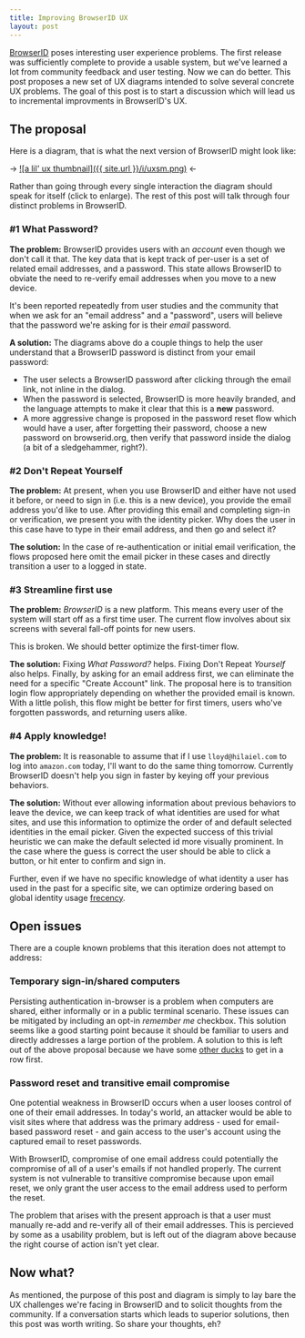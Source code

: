 ```yaml
---
title: Improving BrowserID UX
layout: post
---
```


[BrowserID](https://browserid.org/) poses interesting user experience
problems.  The first release was sufficiently complete to provide a
usable system, but we've learned a lot from community feedback and
user testing.  Now we can do better.  This post proposes a new set of
UX diagrams intended to solve several concrete UX problems.  The goal
of this post is to start a discussion which will lead us to
incremental improvments in BrowserID's UX.


## The proposal

Here is a diagram, that is what the next version of BrowserID might
look like:

-> <a href="{{ site.url }}/i/uxiter.jpg">![a lil' ux thumbnail]({{ site.url }}/i/uxsm.png)</a> <-

Rather than going through every single interaction the diagram should
speak for itself (click to enlarge).  The rest of this post will talk
through four distinct problems in BrowserID.

### #1 What Password?

**The problem:** BrowserID provides users with an *account* even
though we don't call it that.  The key data that is kept track of
per-user is a set of related email addresses, and a password.  This
state allows BrowserID to obviate the need to re-verify email
addresses when you move to a new device.

It's been reported repeatedly from user studies and the community that
when we ask for an "email address" and a "password", users will believe that
the password we're asking for is their *email* password.

**A solution:**  The diagrams above do a couple things to help the user
understand that a BrowserID password is distinct from your email password:

  * The user selects a BrowserID password after clicking through the email
    link, not inline in the dialog.
  * When the password is selected, BrowserID is more heavily branded,
    and the language attempts to make it clear that this is a **new**
    password.
  * A more aggressive change is proposed in the password reset flow which
    would have a user, after forgetting their password, choose a new password
    on browserid.org, then verify that password inside the dialog (a bit of
    a sledgehammer, right?).

### #2 Don't Repeat Yourself

**The problem:**  At present, when you use BrowserID and either have not
used it before, or need to sign in (i.e. this is a new device), you provide
the email address you'd like to use.  After providing this email and completing
sign-in or verification, we present you with the identity picker.
Why does the user in this case have to type in their email address, and
then go and select it?

**The solution:** In the case of re-authentication or initial email
verification, the flows proposed here omit the email picker in these
cases and directly transition a user to a logged in state.

### #3 Streamline first use

**The problem:** *BrowserID* is a new platform.  This means every user
of the system will start off as a first time user.  The current flow
involves about six screens with several fall-off points for new users.

This is broken.  We should better optimize the first-timer flow.

**The solution:** Fixing *What Password?* helps.  Fixing Don't Repeat
*Yourself* also helps.  Finally, by asking for an email address first,
we can eliminate the need for a specific "Create Account" link.  The
proposal here is to transition login flow appropriately depending on
whether the provided email is known.  With a little polish, this flow
might be better for first timers, users who've forgotten passwords,
and returning users alike.

### #4 Apply knowledge!

**The problem:** It is reasonable to assume that if I use
`lloyd@hilaiel.com` to log into `amazon.com` today, I'll want to do
the same thing tomorrow.  Currently BrowserID doesn't help you sign in
faster by keying off your previous behaviors.

**The solution:** Without ever allowing information about previous
behaviors to leave the device, we can keep track of what identities
are used for what sites, and use this information to optimize the
order of and default selected identities in the email picker.  Given
the expected success of this trivial heuristic we can make the default
selected id more visually prominent.  In the case where the guess is
correct the user should be able to click a button, or hit enter to
confirm and sign in.

Further, even if we have no specific knowledge of what identity a user has
used in the past for a specific site, we can optimize ordering based on
global identity usage [frecency].

  [frecency]:http://en.wiktionary.org/wiki/frecency

## Open issues

There are a couple known problems that this iteration does not
attempt to address:

### Temporary sign-in/shared computers

Persisting authentication in-browser is a problem when computers are
shared, either informally or in a public terminal scenario.  These issues
can be mitigated by including an opt-in *remember me* checkbox.  This
solution seems like a good starting point because it should be familiar
to users and directly addresses a large portion of the problem.  A solution
to this is left out of the above proposal because we have some
[other ducks] to get in a row first.

  [other ducks]:https://github.com/mozilla/browserid/issues?milestone=6&state=open

### Password reset and transitive email compromise

One potential weakness in BrowserID occurs when a user looses control
of one of their email addresses.  In today's world, an attacker would be
able to visit sites where that address was the primary address - used for
email-based password reset - and gain access to the user's account using
the captured email to reset passwords.

With BrowserID, compromise of one email address could potentially the
compromise of all of a user's emails if not handled properly.  The
current system is not vulnerable to transitive compromise because upon
email reset, we only grant the user access to the email address
used to perform the reset.

The problem that arises with the present approach is that a user must
manually re-add and re-verify all of their email addresses.  This is
percieved by some as a usability problem, but is left out of the
diagram above because the right course of action isn't yet clear.

## Now what?

As mentioned, the purpose of this post and diagram is simply to lay
bare the UX challenges we're facing in BrowserID and to solicit
thoughts from the community.  If a conversation starts which leads to
superior solutions, then this post was worth writing.  So share your
thoughts, eh?

